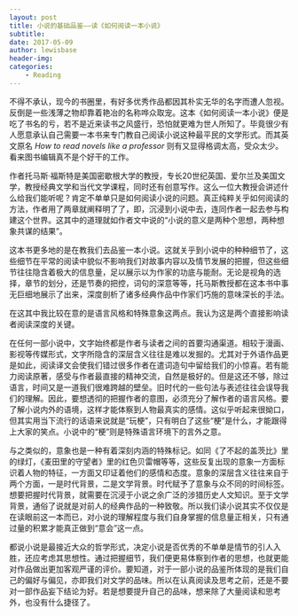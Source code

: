 ```yaml
---
layout: post
title: 小说的基础品鉴——读《如何阅读一本小说》
subtitle:
date: 2017-05-09
author: lewisbase
header-img:
categories: 
    - Reading
---
```


不得不承认，现今的书圈里，有好多优秀作品都因其朴实无华的名字而遭人忽视。反倒是一些浅薄之物却靠着艳冶的名称哗众取宠。这本《如何阅读一本小说》便是吃了书名的亏，若不是近来读书之风盛行，恐怕就更难为世人所知了。毕竟很少有人愿意承认自己需要一本书来专门教自己阅读小说这种最平民的文学形式。而其英文原名 _How to read novels like a professor_ 则有又显得格调太高，受众太少。看来图书编辑真不是个好干的工作。

作者托马斯·福斯特是美国密歇根大学的教授，专长20世纪英国、爱尔兰及美国文学，教授经典文学和当代文学课程，同时还有创意写作。这么一位大教授会讲述什么给我们能听呢？肯定不单单只是如何阅读小说的问题。真正纯粹关乎如何阅读的方法，作者用了两章就阐释明了了，即，沉浸到小说中去，连同作者一起去参与构建这个世界。这其中的道理就如作者文中说的“小说的意义是两种个思想，两种想象共谋的结果”。

这本书更多地的是在教我们去品鉴一本小说。这就关乎到小说中的种种细节了，这些细节在平常的阅读中貌似不影响我们对故事内容以及情节发展的把握，但这些细节往往隐含着极大的信息量，足以展示以为作家的功底与能耐。无论是视角的选择，章节的划分，还是节奏的把控，词句的深意等等，托马斯教授都在这本书中事无巨细地展示了出来，深度剖析了诸多经典作品中作家们巧施的意味深长的手法。

在这其中我比较在意的是语言风格和特殊意象这两点。我认为这是两个直接影响读者阅读深度的关键。

在任何一部小说中，文字始终都是作者与读者之间的首要沟通渠道。相较于漫画、影视等传媒形式，文字所隐含的深层含义往往是难以发掘的。尤其对于外语作品更是如此，阅读译文会使我们错过很多作者在遣词造句中留给我们的小惊喜。若有能力阅读原著，感受与作者最直接的精神交流，自然是极好的。但是这还不够，除过语言，时间又是一道我们很难跨越的壁垒。旧时代的一些句法与表述往往会误导我们的理解。因此，要想透彻的把握作者的意图，必须充分了解作者的语言风格。要了解小说内外的语境，这样才能体察到人物最真实的感情。这似乎听起来很拗口，但其实用当下流行的话语来说就是“玩梗”，只有明白了这些“梗”是什么，才能跟得上大家的笑点。小说中的“梗”则是特殊语言环境下的言外之意。

与之类似的，意象也是一种有着深刻内涵的特殊标记。如同《了不起的盖茨比》里的绿灯，《麦田里的守望者》里的红色贝雷帽等等，这些反复出现的意象一方面标识着人物的特征，一方面又印证着他们的感情和态度。意象的深层含义往往来自于两个方面，一是时代背景，二是文学背景。时代赋予了意象与众不同的时间标签。想要把握时代背景，就需要在沉浸于小说之余广泛的涉猎历史人文知识。至于文学背景，通俗了说就是对前人的经典作品的一种致敬。所以我们读小说其实不仅仅是在读眼前这一本而已，对小说的理解程度与我们自身掌握的信息量正相关，只有通过量的积累才能真正做到“意会”这一点。

都说小说是最接近大众的哲学形式，决定小说是否优秀的不单单是情节的引人入胜，还应考虑其思想性。通过把握细节，我们便更易体察到作者的思想，也就更能对作品做出更加客观严谨的评价。要知道，对于一部小说的品鉴所体现的是我们自己的偏好与偏见，亦即我们对文学的品味。所以在认真阅读及思考之前，还是不要对一部作品妄下结论为好。若是想要提升自己的品味，想来除了大量阅读和思考外，也没有什么捷径了。